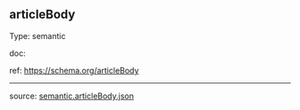 ## articleBody

Type: semantic

doc: 

ref: https://schema.org/articleBody




---

source: [semantic.articleBody.json](../descriptor/semantic.articleBody.json)